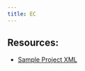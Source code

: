 ```yaml
---
title: EC
---
```


## Resources:

* [Sample Project XML](https://github.com/Riverscapes/Program/blob/master/Project/EC.xml)